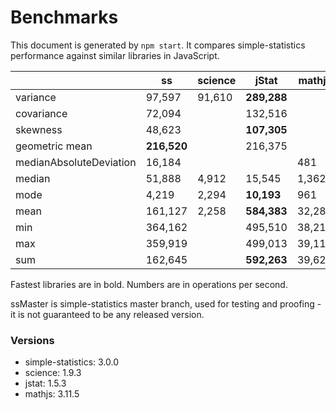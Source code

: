 # Benchmarks


This document is generated by `npm start`. It compares simple-statistics performance against similar libraries in JavaScript.


|                         | ss          | science | jStat       | mathjs | ssMaster    |
| ----------------------- | ----------- | ------- | ----------- | ------ | ----------- |
| variance                | 97,597      | 91,610  | **289,288** |        | 224,251     |
| covariance              | 72,094      |         | 132,516     |        | **142,313** |
| skewness                | 48,623      |         | **107,305** |        | 86,027      |
| geometric mean          | **216,520** |         | 216,375     |        | 215,448     |
| medianAbsoluteDeviation | 16,184      |         |             | 481    | **16,518**  |
| median                  | 51,888      | 4,912   | 15,545      | 1,362  | **54,246**  |
| mode                    | 4,219       | 2,294   | **10,193**  | 961    | 4,259       |
| mean                    | 161,127     | 2,258   | **584,383** | 32,286 | 382,139     |
| min                     | 364,162     |         | 495,510     | 38,215 | **630,847** |
| max                     | 359,919     |         | 499,013     | 39,116 | **624,104** |
| sum                     | 162,645     |         | **592,263** | 39,620 | 388,991     |


Fastest libraries are in bold. Numbers are in operations per second.


ssMaster is simple-statistics master branch, used for testing and proofing - it is not guaranteed to be any released version.


### Versions

* simple-statistics: 3.0.0
* science: 1.9.3
* jstat: 1.5.3
* mathjs: 3.11.5
